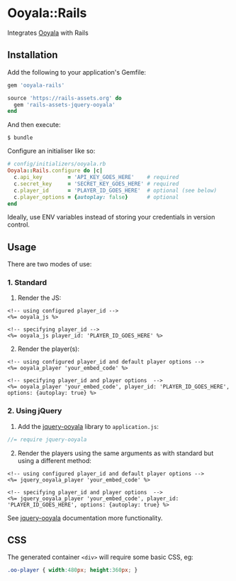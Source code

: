 # Ooyala::Rails

Integrates [Ooyala](http://www.ooyala.com/) with Rails

## Installation

Add the following to your application's Gemfile:

```ruby
gem 'ooyala-rails'

source 'https://rails-assets.org' do
  gem 'rails-assets-jquery-ooyala'
end
```

And then execute:

    $ bundle

Configure an initialiser like so:

```ruby
# config/initializers/ooyala.rb
Ooyala::Rails.configure do |c|
  c.api_key        = 'API_KEY_GOES_HERE'    # required
  c.secret_key     = 'SECRET_KEY_GOES_HERE' # required
  c.player_id      = 'PLAYER_ID_GOES_HERE'  # optional (see below)
  c.player_options = {autoplay: false}      # optional
end
```

Ideally, use ENV variables instead of storing your credentials in version control.

## Usage

There are two modes of use:

### 1. Standard

1. Render the JS:

```erb
<!-- using configured player_id -->
<%= ooyala_js %>

<!-- specifying player_id -->
<%= ooyala_js player_id: 'PLAYER_ID_GOES_HERE' %>
```

2. Render the player(s):

```erb
<!-- using configured player_id and default player options -->
<%= ooyala_player 'your_embed_code' %>

<!-- specifying player_id and player options  -->
<%= ooyala_player 'your_embed_code', player_id: 'PLAYER_ID_GOES_HERE', options: {autoplay: true} %>
```

### 2. Using jQuery

1. Add the [jquery-ooyala](https://www.npmjs.com/package/jquery-ooyala) library to `application.js`:

```javascript
//= require jquery-ooyala
```

2. Render the players using the same arguments as with standard but using a different method:

```erb
<!-- using configured player_id and default player options -->
<%= jquery_ooyala_player 'your_embed_code' %>

<!-- specifying player_id and player options  -->
<%= jquery_ooyala_player 'your_embed_code', player_id: 'PLAYER_ID_GOES_HERE', options: {autoplay: true} %>
```

See [jquery-ooyala](https://www.npmjs.com/package/jquery-ooyala) documentation more functionality.

## CSS

The generated container `<div>` will require some basic CSS, eg:

```css
.oo-player { width:480px; height:360px; }
```
